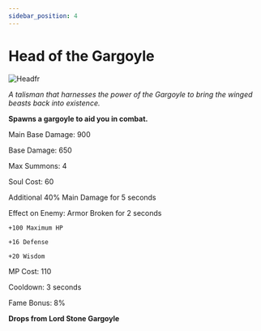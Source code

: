 ```yaml
---
sidebar_position: 4
---
```


# Head of the Gargoyle

![Headfr](https://vwiki.valorserver.com/api/item/picture/head%20of%20the%20gargoyle)

<i>A talisman that harnesses the power of the Gargoyle to bring the winged beasts back into existence.</i>

**Spawns a gargoyle to aid you in combat.**

Main Base Damage: 900

Base Damage: 650

Max Summons: 4

Soul Cost: 60

Additional 40% Main Damage for 5 seconds

Effect on Enemy: Armor Broken for 2 seconds

    +100 Maximum HP

    +16 Defense

    +20 Wisdom

MP Cost: 110

Cooldown: 3 seconds

Fame Bonus: 8%

**Drops from Lord Stone Gargoyle**

